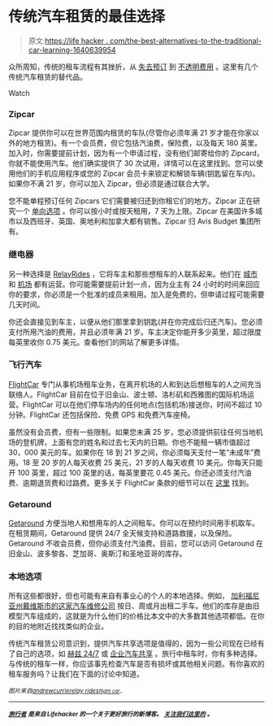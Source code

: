# 传统汽车租赁的最佳选择

> 原文:[https://life hacker . com/the-best-alternatives-to-the-traditional-car-learning-1640639954](https://lifehacker.com/the-best-alternatives-to-traditional-car-rentals-1640639954)

众所周知，传统的租车流程有其挫折，从 [失去预订](https://lifehacker.com/avoid-being-stranded-by-overbooked-hotel-and-car-reserv-5928369) 到 [不透明费用](https://lifehacker.com/save-on-car-rentals-by-skipping-the-airport-counter-1587156490) 。这里有几个传统汽车租赁的替代品。

Watch

### **Zipcar**

Zipcar 提供你可以在世界范围内租赁的车队(尽管你必须年满 21 岁才能在你家以外的地方租赁)。有一个会员费，但它包括汽油费，保险费，以及每天 180 英里。加入时，你需要提前计划，因为有一个申请过程，没有他们邮寄给你的 Zipcard，你就不能使用汽车。他们确实提供了 30 次试用，详情可以在这里找到。您可以使用他们的手机应用程序或您的 Zipcar 会员卡来锁定和解锁车辆(钥匙留在车内)。如果你不满 21 岁，你可以加入 Zipcar，但必须是通过联合大学。

您不能单程预订任何 Zipcars 它们需要被归还到你租它们的地方。Zipcar 正在研究一个 [单向选项](http://www.zipcar.com/oneway) 。你可以按小时或按天租用，7 天为上限。Zipcar 在美国许多城市以及西班牙、英国、奥地利和加拿大都有销售。Zipcar 归 Avis Budget 集团所有。

### **继电器**

另一种选择是 [RelayRides](https://relayrides.com) ，它将车主和那些想租车的人联系起来。他们在 [城市](https://relayrides.com/all-cities) 和 [机场](https://relayrides.com/airports) 都有运营。你可能需要提前计划一点，因为业主有 24 小时的时间来回应你的要求，你必须是一个批准的成员来租用。加入是免费的，但申请过程可能需要几天时间。

你还会直接见到车主，以便从他们那里拿到钥匙(并在你完成后归还汽车)。您必须支付所用汽油的费用，并且必须年满 21 岁。车主决定你能开多少英里，超过限度每英里收你 0.75 美元。查看他们的网站了解更多详情。

### **飞行汽车**

[FlightCar](https://flightcar.com/) 专门从事机场租车业务，在离开机场的人和到达后想租车的人之间充当联络人。FlightCar 目前在位于旧金山、波士顿、洛杉矶和西雅图的国际机场运营。FlightCar 可以在他们停车场内的任何地点(包括机场)接送你，时间不超过 10 分钟。FlightCar 还包括保险、免费 GPS 和免费汽车座椅。

虽然没有会员费，但有一些限制。如果您未满 25 岁，您必须提供前往任何当地机场的登机牌，上面有您的姓名和过去七天内的日期。你也不能租一辆市值超过 30，000 美元的车。如果你在 18 到 21 岁之间，你必须每天支付一笔“未成年”费用。18 至 20 岁的人每天收费 25 美元，21 岁的人每天收费 10 美元。你每天只能开 100 英里，超过 100 英里的话，每英里要花 0.45 美元。你还必须支付汽油费、逾期退货费和过路费。更多关于 FlightCar 条款的细节可以在 [这里](https://flightcar.com/support/faqrenting) 找到。

### **Getaround**

[Getaround](https://www.getaround.com/) 方便当地人和想用车的人之间租车。你可以在预约时间用手机取车。在租赁期间，Getaround 提供 24/7 全天候支持和道路救援，以及保险。Getaround 不收会员费，但你必须支付汽油费。目前，您可以访问 Getaround 在旧金山、波多黎各、芝加哥、奥斯汀和圣地亚哥的库存。

### **本地选项**

所有这些都很好，但也可能有来自有事业心的个人的本地选择。例如， [加利福尼亚州戴维斯市的这家汽车维修公司](https://uiadavis.com/Rental_Rates.html) 按日、周或月出租二手车。他们的库存是由旧模型汽车组成的，这就是为什么他们的价格比本文中的大多数其他选项都低。在你的目的地附近找找类似的企业。

传统汽车租赁公司意识到，提供汽车共享选项是值得的，因为一些公司现在已经有了自己的选项，如 [赫兹 24/7](http://www.hertz247.com/NewYork/en-US) 或 [企业汽车共享](http://www.enterprisecarshare.com/) 。旅行中租车时，你有多种选择。与传统的租车一样，你应该事先检查汽车是否有损坏或其他相关问题。有你喜欢的租车服务吗？让我们在下面的讨论中知道。

<small>*图片来自*</small>[<small>*andrewcurrie*</small>](https://www.flickr.com/photos/andrewcurrie/2614344601/)<small></small>*[<small>*relay rides*</small>](https://relayrides.com/press)<small>*[<small>*flight car*</small>](http://flightcar.tumblr.com/)<small>*，*</small>*</small>*

* * *

**[<small>*旅行者*</small>](http://wayfarer.lifehacker.com/) <small>*是来自 Lifehacker 的一个关于更好旅行的新博客。*</small> [<small>*关注我们这里的*</small>](https://twitter.com/WayfarerLH) <small>*。*</small>**